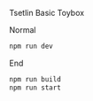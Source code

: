 Tsetlin Basic Toybox

Normal

```bash
npm run dev
```

End

```bash
npm run build
npm run start
```
